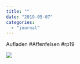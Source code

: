 ```yaml
---
title: ""
date: "2019-05-07"
categories: 
  - "journal"
---
```


Aufladen #Affenfelsen #rp19

![](images/139c264397.jpg)
